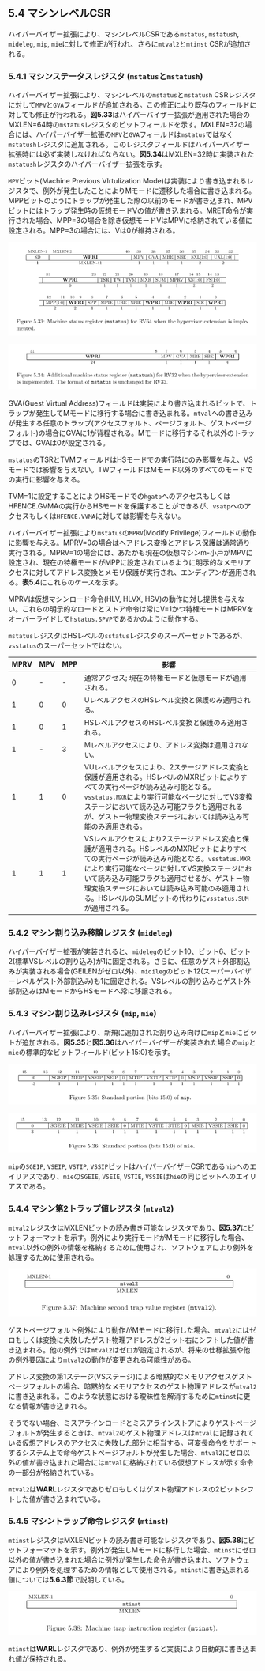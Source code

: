 ## 5.4 マシンレベルCSR

ハイパーバイザー拡張により、マシンレベルCSRである`mstatus`, `mstatush`, `mideleg`, `mip`, `mie`に対して修正が行われ、さらに`mtval2`と`mtinst` CSRが追加される。

### 5.4.1 マシンステータスレジスタ (`mstatus`と`mstatush`)

ハイパーバイザー拡張により、マシンレベルの`mstatus`と`mstatush` CSRレジスタに対して`MPV`と`GVA`フィールドが追加される。この修正により既存のフィールドに対しても修正が行われる。**図5.33**はハイパーバイザー拡張が適用された場合のMXLEN=64時の`mstatus`レジスタのビットフィールドを示す。MXLEN=32の場合には、ハイパーバイザー拡張の`MPV`と`GVA`フィールドは`mstatus`ではなく`mstatush`レジスタに追加される。このレジスタフィールドはハイパーバイザー拡張時には必ず実装しなければならない。**図5.34**はMXLEN=32時に実装された`mstatush`レジスタのハイパーバイザー拡張を示す。

`MPV`ビット(Machine Previous VIrtulization Mode)は実装により書き込まれるレジスタで、例外が発生したことによりMモードに遷移した場合に書き込まれる。MPPビットのようにトラップが発生した際の以前のモードが書き込まれ、MPVビットにはトラップ発生時の仮想モードVの値が書き込まれる。MRET命令が実行された場合、MPP=3の場合を除き仮想モードVはMPVに格納されている値に設定される。MPP=3の場合には、Vは0が維持される。

![図5.33:ハイパーバイザー拡張が実装されている場合のマシンステータスレジスタ(mstatus)](hypervisor_mstatus.PNG)

![RV32時のハイパーバイザー拡張が実装されている場合のマシンステータスレジスタ(mstatus)](rv32_mstatus.PNG)

GVA(Guest Virtual Address)フィールドは実装により書き込まれるビットで、トラップが発生してMモードに移行する場合に書き込まれる。`mtval`への書き込みが発生する任意のトラップ(アクセスフォルト、ページフォルト、ゲストページフォルト)の場合にGVAに1が背程される。Mモードに移行するそれ以外のトラップでは、GVAは0が設定される。

`mstatus`のTSRとTVMフィールドはHSモードでの実行時にのみ影響を与え、VSモードでは影響を与えない。TWフィールドはMモード以外のすべてのモードでの実行に影響を与える。

TVM=1に設定することによりHSモードでの`hgatp`へのアクセスもしくはHFENCE.GVMAの実行からHSモードを保護することができるが、`vsatp`へのアクセスもしくは`HFENCE.VVMA`に対しては影響を与えない。

ハイパーバイザー拡張により`mstatus`の`MPRV`(Modify Privilege)フィールドの動作に影響を与える。MPRV=0の場合はへアドレス変換とアドレス保護は通常通り実行される。MPRV=1の場合には、あたかも現在の仮想マシンm-小戸がMPVに設定され、現在の特権モードがMPPに設定されているように明示的なメモリアクセスに対してアドレス変換とメモリ保護が実行され、エンディアンが適用される。**表5.4**にこれらのケースを示す。

MPRVは仮想マシンロード命令(HLV, HLVX, HSV)の動作に対し提供を与えない。これらの明示的なロードとストア命令は常にV=1かつ特権モードはMPRVをオーバーライドして`hstatus.SPVP`であるかのように動作する。

`mstatus`レジスタはHSレベルの`sstatus`レジスタのスーパーセットであるが、`vsstatus`のスーパーセットではない。

| MPRV | MPV  | MPP  | 影響                                                         |
| ---- | ---- | ---- | ------------------------------------------------------------ |
| 0    | -    | -    | 通常アクセス; 現在の特権モードと仮想モードが適用される。     |
| 1    | 0    | 0    | UレベルアクセスのHSレベル変換と保護のみ適用される。          |
| 1    | 0    | 1    | HSレベルアクセスのHSレベル変換と保護のみ適用される。         |
| 1    | -    | 3    | Mレベルアクセスにより、アドレス変換は適用されない。          |
| 1    | 1    | 0    | VUレベルアクセスにより、2ステージアドレス変換と保護が適用される。HSレベルのMXRビットによりすべての実行ページが読み込み可能となる。`vsstatus.MXR`により実行可能なページに対してVS変換ステージにおいて読み込み可能フラグも適用されるが、ゲストー物理変換ステージにおいては読み込み可能のみ適用される。 |
| 1    | 1    | 1    | VSレベルアクセスにより2ステージアドレス変換と保護が適用される。HSレベルのMXRビットによりすべての実行ページが読み込み可能となる。`vsstatus.MXR`により実行可能なページに対してVS変換ステージにおいて読み込み可能フラグも適用させるが、ゲストー物理変換ステージにおいては読み込み可能のみ適用される。HSレベルのSUMビットの代わりに`vsstatus.SUM`が適用される。 |

### 5.4.2 マシン割り込み移譲レジスタ (`mideleg`)

ハイパーバイザー拡張が実装されると、`mideleg`のビット10、ビット6、ビット2(標準VSレベルの割り込み)が1に固定される。さらに、任意のゲスト外部割込みが実装される場合(GEILENがゼロ以外)、`midileg`のビット12(スーパーバイザーレベルゲスト外部割込み)も1に固定される。VSレベルの割り込みとゲスト外部割込みはMモードからHSモードへ常に移譲される。

### 5.4.3 マシン割り込みレジスタ (`mip`, `mie`)

ハイパーバイザー拡張により、新規に追加された割り込み向けに`mip`と`mie`にビットが追加される。**図5.35**と**図5.36**はハイパーバイザーが実装された場合の`mip`と`mie`の標準的なビットフィールド(ビット15:0)を示す。

![図5.35:mipの標準的なビット配置](mip_standard_portion.PNG)

![図5.36:mieの標準的なビット配置](mie_standard_portion.PNG)

`mip`の`SGEIP`, `VSEIP`, `VSTIP`, `VSSIP`ビットはハイパーバイザーCSRである`hip`へのエイリアスであり、`mie`の`SGEIE`, `VSEIE`, `VSTIE`, `VSSIE`は`hie`の同じビットへのエイリアスである。

### 5.4.4 マシン第2トラップ値レジスタ (`mtval2`)

`mtval2`レジスタはMXLENビットの読み書き可能なレジスタであり、**図5.37**にビットフォーマットを示す。例外により実行モードがMモードに移行した場合、`mtval`以外の例外の情報を格納するために使用され、ソフトウェアにより例外を処理するために使用される。

![図3.37:マシン第2トラップ値レジスタ](mtval2.PNG)

ゲストページフォルト例外により動作がMモードに移行した場合、`mtval2`にはゼロもしくは変換に失敗したゲスト物理アドレスが2ビット右にシフトした値が書き込まれる。他の例外では`mtval2`はゼロが設定されるが、将来の仕様拡張や他の例外要因により`mtval2`の動作が変更される可能性がある。

アドレス変換の第1ステージ(VSステージ)による暗黙的なメモリアクセスゲストページフォルトの場合、暗黙的なメモリアクセスのゲスト物理アドレスが`mtval2`に書き込まれる。このような状態における曖昧性を解消するために`mtinst`に更なる情報が書き込まれる。

そうでない場合、ミスアラインロードとミスアラインストアによりゲストページフォルトが発生するときは、`mtval2`のゲスト物理アドレスは`mtval`に記録されている仮想アドレスのアクセスに失敗した部分に相当する。可変長命令をサポートするシステム上で命令ゲストページフォルトが発生した場合、`mtval2`にゼロ以外の値が書き込まれた場合には`mtval`に格納されている仮想アドレスが示す命令の一部分が格納されている。

`mtval2`は**WARL**レジスタでありゼロもしくはゲスト物理アドレスの2ビットシフトした値が書き込まれている。

### 5.4.5 マシントラップ命令レジスタ (`mtinst`)

`mtinst`レジスタはMXLENビットの読み書き可能なレジスタであり、**図5.38**にビットフォーマットを示す。例外が発生しMモードに移行した場合、`mtinst`にゼロ以外の値が書き込まれた場合に例外が発生した命令が書き込まれ、ソフトウェアにより例外を処理するための情報として使用される。`mtinst`に書き込まれる値については**5.6.3節**で説明している。

![図5.38:マシントラップ命令レジスタ(mtins)](mtinst.PNG)

`mtinst`は**WARL**レジスタであり、例外が発生すると実装により自動的に書き込まれ値が保持される。

